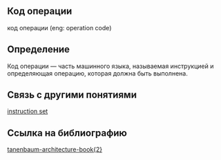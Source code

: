 ## Код операции
код операции (eng: operation code) 

## Определение
Код операции —  часть машинного языка, называемая инструкцией и определяющая операцию, которая должна быть выполнена.

## Связь с другими понятиями

[instruction set](https://github.com/vernikkkkkkkkkkkkkkkkkkk/concept/blob/main/virtual%20machines/instruction%20set/instruction%20set.md)

## Cсылка на библиографию

[tanenbaum-architecture-book{2}](https://github.com/vernikkkkkkkkkkkkkkkkkkk/concept/blob/main/bibliography/instruction%20set/tanenbaum-architecture-book%7B2%7D.md)
